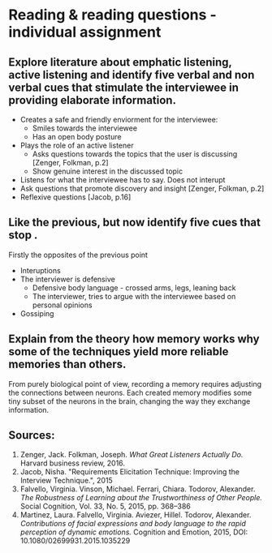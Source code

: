 # Reading & reading questions - individual assignment

## Explore literature about emphatic listening, active listening and identify five verbal and non verbal cues that stimulate the interviewee in providing elaborate information. 

- Creates a safe and friendly enviorment for the interviewee:
    * Smiles towards the interviewee
    * Has an open body posture
- Plays the role of an active listener
    * Asks questions towards the topics that the user is discussing [Zenger, Folkman, p.2]
    * Show genuine interest in the discussed topic
- Listens for what the interviewee has to say. Does not interupt
- Ask questions that promote discovery and insight [Zenger, Folkman, p.2]
- Reflexive questions [Jacob, p.16]


## Like the previous, but now identify five cues that stop .

Firstly the opposites of the previous point

- Interuptions
- The interviewer is defensive
    * Defensive body language - crossed arms, legs, leaning back
    * The interviewer, tries to argue with the interviewee based on personal opinions
- Gossiping

## Explain from the theory how memory works why some of the techniques yield more reliable memories than others.

From purely biological point of view, recording a memory requires adjusting the connections between neurons. Each created memory modifies some tiny subset of the neurons in the brain, changing the way they exchange information.

## Sources:
1. Zenger, Jack. Folkman, Joseph. *What Great Listeners Actually Do.* Harvard business review, 2016.
2. Jacob, Nisha. "Requirements Elicitation Technique: Improving the Interview Technique.", 2015
3. Falvello, Virginia. Vinson, Michael. Ferrari, Chiara. Todorov, Alexander. *The Robustness of Learning about the
Trustworthiness of Other People.* Social Cognition, Vol. 33, No. 5, 2015, pp. 368–386
4. Martinez, Laura. Falvello, Virginia. Aviezer, Hillel. Todorov, Alexander. *Contributions of facial expressions and body language to the rapid perception of
dynamic emotions.* Cognition and Emotion, 2015, DOI: 10.1080/02699931.2015.1035229